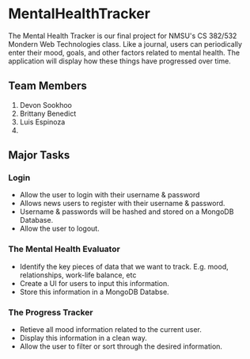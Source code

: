 # MentalHealthTracker
The Mental Health Tracker is our final project for NMSU's CS 382/532 Mondern Web Technologies class. Like a journal, users can periodically enter their mood, goals, and other factors related to mental health. The application will display how these things have progressed over time.

## Team Members
1. Devon Sookhoo
2. Brittany Benedict
3. Luis Espinoza
4. 

## Major Tasks

### Login
- Allow the user to login with their username & password
- Allows news users to register with their username & password.
- Username & passwords will be hashed and stored on a MongoDB Database.
- Allow the user to logout.

### The Mental Health Evaluator
- Identify the key pieces of data that we want to track. E.g. mood, relationships, work-life balance, etc
- Create a UI for users to input this information.
- Store this information in a MongoDB Databse.

### The Progress Tracker
- Retieve all mood information related to the current user.
- Display this information in a clean way.
- Allow the user to filter or sort through the desired information.
